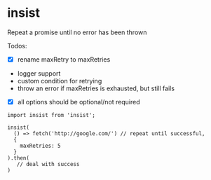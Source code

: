 # insist
Repeat a promise until no error has been thrown

Todos:
 * [x] rename maxRetry to maxRetries
 * logger support
 * custom condition for retrying
 * throw an error if maxRetries is exhausted, but still fails
 * [x] all options should be optional/not required
 

```
import insist from 'insist';

insist(
  () => fetch('http://google.com/') // repeat until successful,
  {
    maxRetries: 5
  }
).then(
   // deal with success
)
```
